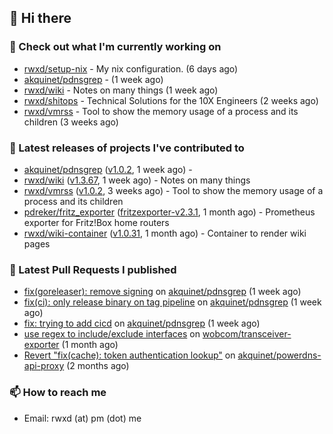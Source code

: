 ## 👋 Hi there

### 👷 Check out what I'm currently working on


- [rwxd/setup-nix](https://github.com/rwxd/setup-nix) - My nix configuration. (6 days ago)
- [akquinet/pdnsgrep](https://github.com/akquinet/pdnsgrep) -  (1 week ago)
- [rwxd/wiki](https://github.com/rwxd/wiki) - Notes on many things (1 week ago)
- [rwxd/shitops](https://github.com/rwxd/shitops) - Technical Solutions for the 10X Engineers (2 weeks ago)
- [rwxd/vmrss](https://github.com/rwxd/vmrss) - Tool to show the memory usage of a process and its children (3 weeks ago)

### 🔭 Latest releases of projects I've contributed to


- [akquinet/pdnsgrep](https://github.com/akquinet/pdnsgrep) ([v1.0.2](https://github.com/akquinet/pdnsgrep/releases/tag/v1.0.2), 1 week ago) - 
- [rwxd/wiki](https://github.com/rwxd/wiki) ([v1.3.67](https://github.com/rwxd/wiki/releases/tag/v1.3.67), 1 week ago) - Notes on many things
- [rwxd/vmrss](https://github.com/rwxd/vmrss) ([v1.0.2](https://github.com/rwxd/vmrss/releases/tag/v1.0.2), 3 weeks ago) - Tool to show the memory usage of a process and its children
- [pdreker/fritz_exporter](https://github.com/pdreker/fritz_exporter) ([fritzexporter-v2.3.1](https://github.com/pdreker/fritz_exporter/releases/tag/fritzexporter-v2.3.1), 1 month ago) - Prometheus exporter for Fritz!Box home routers
- [rwxd/wiki-container](https://github.com/rwxd/wiki-container) ([v1.0.31](https://github.com/rwxd/wiki-container/releases/tag/v1.0.31), 1 month ago) - Container to render wiki pages

### 🔨 Latest Pull Requests I published


- [fix(goreleaser): remove signing](https://github.com/akquinet/pdnsgrep/pull/3) on [akquinet/pdnsgrep](https://github.com/akquinet/pdnsgrep) (1 week ago)
- [fix(ci): only release binary on tag pipeline](https://github.com/akquinet/pdnsgrep/pull/2) on [akquinet/pdnsgrep](https://github.com/akquinet/pdnsgrep) (1 week ago)
- [fix: trying to add cicd](https://github.com/akquinet/pdnsgrep/pull/1) on [akquinet/pdnsgrep](https://github.com/akquinet/pdnsgrep) (1 week ago)
- [use regex to include/exclude interfaces](https://github.com/wobcom/transceiver-exporter/pull/9) on [wobcom/transceiver-exporter](https://github.com/wobcom/transceiver-exporter) (1 month ago)
- [Revert &#34;fix(cache): token authentication lookup&#34;](https://github.com/akquinet/powerdns-api-proxy/pull/5) on [akquinet/powerdns-api-proxy](https://github.com/akquinet/powerdns-api-proxy) (2 months ago)

### 📫 How to reach me

- Email: rwxd (at) pm (dot) me
